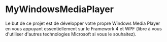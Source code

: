 # MyWindowsMediaPlayer
Le but de ce projet est de développer votre propre Windows Media Player en vous appuyant essentiellement sur le Framework 4 et WPF (libre à vous d'utiliser d'autres technologies Microsoft si vous le souhaitez).
